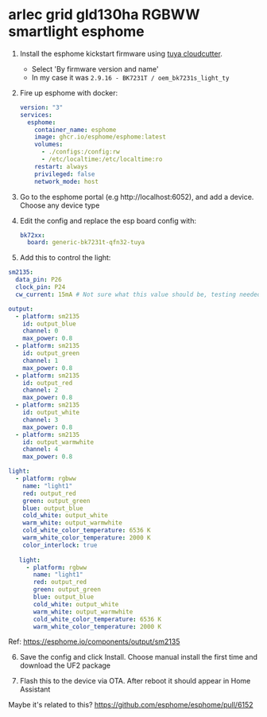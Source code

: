 # arlec grid gld130ha RGBWW smartlight esphome

1. Install the esphome kickstart firmware using [tuya cloudcutter](https://github.com/tuya-cloudcutter/tuya-cloudcutter).
   - Select 'By firmware version and name'
   - In my case it was `2.9.16 - BK7231T / oem_bk7231s_light_ty`

2. Fire up esphome with docker:
   ```yaml
   version: "3"
   services:
     esphome:
       container_name: esphome
       image: ghcr.io/esphome/esphome:latest
       volumes:
         - ./configs:/config:rw
         - /etc/localtime:/etc/localtime:ro
       restart: always
       privileged: false
       network_mode: host
   ```

4. Go to the esphome portal (e.g http://localhost:6052), and add a device. Choose any device type

5. Edit the config and replace the esp board config with:
   ```yaml
   bk72xx:
     board: generic-bk7231t-qfn32-tuya
   ```

5. Add this to control the light:
```yaml
sm2135:
  data_pin: P26
  clock_pin: P24
  cw_current: 15mA # Not sure what this value should be, testing needed

output:
  - platform: sm2135
    id: output_blue
    channel: 0
    max_power: 0.8
  - platform: sm2135
    id: output_green
    channel: 1
    max_power: 0.8
  - platform: sm2135
    id: output_red
    channel: 2
    max_power: 0.8
  - platform: sm2135
    id: output_white
    channel: 3
    max_power: 0.8
  - platform: sm2135
    id: output_warmwhite
    channel: 4
    max_power: 0.8

light:
  - platform: rgbww
    name: "light1"
    red: output_red
    green: output_green
    blue: output_blue
    cold_white: output_white
    warm_white: output_warmwhite
    cold_white_color_temperature: 6536 K
    warm_white_color_temperature: 2000 K
    color_interlock: true
   
   light:
     - platform: rgbww
       name: "light1"
       red: output_red
       green: output_green
       blue: output_blue
       cold_white: output_white
       warm_white: output_warmwhite
       cold_white_color_temperature: 6536 K
       warm_white_color_temperature: 2000 K
   ```

   Ref: https://esphome.io/components/output/sm2135

6. Save the config and click Install. Choose manual install the first time and download the UF2 package

7. Flash this to the device via OTA. After reboot it should appear in Home Assistant

Maybe it's related to this? https://github.com/esphome/esphome/pull/6152
